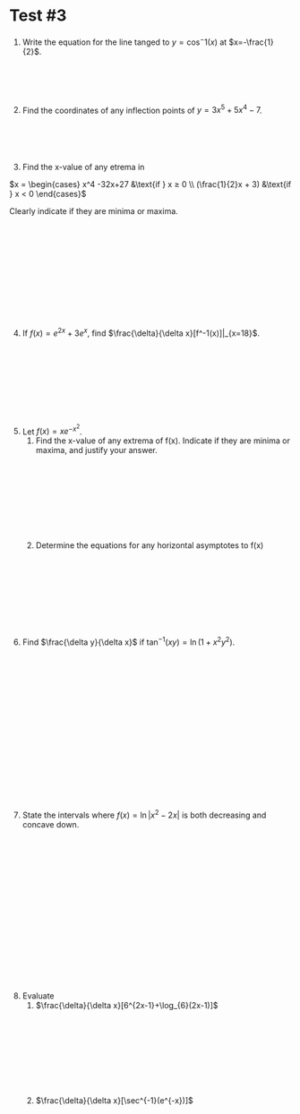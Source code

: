 # Test #3
1. Write the equation for the line tanged to $y=\cos^-1(x)$ at $x=-\frac{1}{2}$.
    <br><br><br><br><br><br>
2. Find the coordinates of any inflection points of $y=3x^5+5x^4-7$.
    <br><br><br><br><br><br>
3. Find the x-value of any etrema in

$x = \begin{cases}
    x^4 -32x+27 &\text{if } x ≥ 0 \\
    (\frac{1}{2}x + 3) &\text{if } x < 0
\end{cases}$

Clearly indicate if they are minima or maxima.

<br><br><br><br><br><br><br><br><br><br>

4. If $f(x) = e^{2x}+3e^x$, find $\frac{\delta}{\delta x}[f^-1(x)]|_{x=18}$.
    <br><br><br><br><br><br><br><br><br><br>
5.  Let $f(x) = xe^{-x^2}$.
    1. Find the x-value of any extrema of f(x). Indicate if they are minima or maxima, and justify your answer.
    <br><br><br><br><br><br><br><br><br><br>
    2. Determine the equations for any horizontal asymptotes to f(x)
    <br><br><br><br><br><br><br><br><br><br>
6. Find $\frac{\delta y}{\delta x}$ if $\tan^{-1}(xy)=\ln(1+x^2y^2)$.
    <br><br><br><br><br><br><br><br><br><br><br><br><br><br>
    <br><br><br><br>
7. State the intervals where $f(x) = \ln|x^2 -2x|$ is both decreasing and concave down.
    <br><br><br><br><br><br><br><br><br><br><br><br><br><br>
    <br><br><br><br>
8. Evaluate
    1. $\frac{\delta}{\delta x}[6^{2x-1}+\log_{6}(2x-1)]$
    <br><br><br><br><br><br><br><br><br><br>
    2. $\frac{\delta}{\delta x}[\sec^{-1}(e^{-x})]$